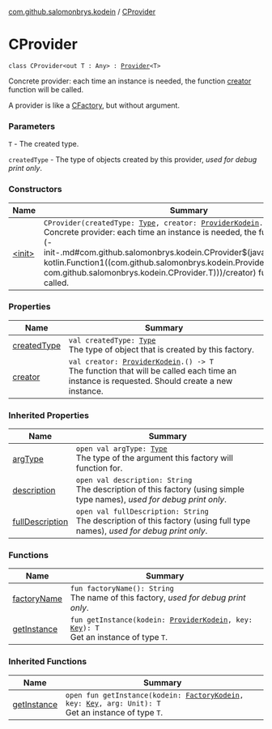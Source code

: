 [com.github.salomonbrys.kodein](../index.md) / [CProvider](.)

# CProvider

`class CProvider<out T : Any> : `[`Provider`](../-provider/index.md)`<T>`

Concrete provider: each time an instance is needed, the function [creator](creator.md) function will be called.

A provider is like a [CFactory](../-c-factory/index.md), but without argument.

### Parameters

`T` - The created type.

`createdType` - The type of objects created by this provider, *used for debug print only*.

### Constructors

| Name | Summary |
|---|---|
| [&lt;init&gt;](-init-.md) | `CProvider(createdType: `[`Type`](http://docs.oracle.com/javase/6/docs/api/java/lang/reflect/Type.html)`, creator: `[`ProviderKodein`](../-provider-kodein/index.md)`.() -> T)`<br>Concrete provider: each time an instance is needed, the function [creator](-init-.md#com.github.salomonbrys.kodein.CProvider$<init>(java.lang.reflect.Type, kotlin.Function1((com.github.salomonbrys.kodein.ProviderKodein, com.github.salomonbrys.kodein.CProvider.T)))/creator) function will be called. |

### Properties

| Name | Summary |
|---|---|
| [createdType](created-type.md) | `val createdType: `[`Type`](http://docs.oracle.com/javase/6/docs/api/java/lang/reflect/Type.html)<br>The type of object that is created by this factory. |
| [creator](creator.md) | `val creator: `[`ProviderKodein`](../-provider-kodein/index.md)`.() -> T`<br>The function that will be called each time an instance is requested. Should create a new instance. |

### Inherited Properties

| Name | Summary |
|---|---|
| [argType](../-provider/arg-type.md) | `open val argType: `[`Type`](http://docs.oracle.com/javase/6/docs/api/java/lang/reflect/Type.html)<br>The type of the argument this factory will function for. |
| [description](../-provider/description.md) | `open val description: String`<br>The description of this factory (using simple type names), *used for debug print only*. |
| [fullDescription](../-provider/full-description.md) | `open val fullDescription: String`<br>The description of this factory (using full type names), *used for debug print only*. |

### Functions

| Name | Summary |
|---|---|
| [factoryName](factory-name.md) | `fun factoryName(): String`<br>The name of this factory, *used for debug print only*. |
| [getInstance](get-instance.md) | `fun getInstance(kodein: `[`ProviderKodein`](../-provider-kodein/index.md)`, key: `[`Key`](../-kodein/-key/index.md)`): T`<br>Get an instance of type `T`. |

### Inherited Functions

| Name | Summary |
|---|---|
| [getInstance](../-provider/get-instance.md) | `open fun getInstance(kodein: `[`FactoryKodein`](../-factory-kodein/index.md)`, key: `[`Key`](../-kodein/-key/index.md)`, arg: Unit): T`<br>Get an instance of type `T`. |
